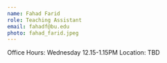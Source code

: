 ```yaml
---
name: Fahad Farid
role: Teaching Assistant
email: fahadf@bu.edu
photo: fahad_farid.jpeg
---
```


Office Hours: Wednesday 12.15-1.15PM Location: TBD